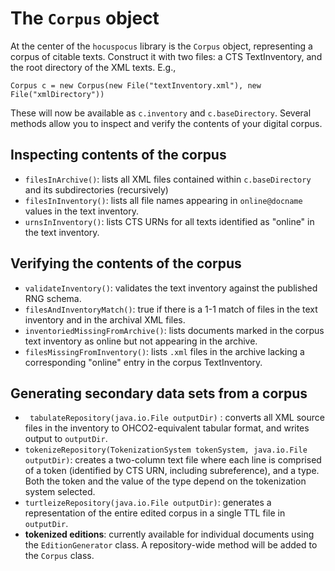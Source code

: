 # The `Corpus` object #

At the center of the `hocuspocus` library is the `Corpus` object, representing a corpus of citable texts.  Construct it with two files:  a CTS TextInventory, and the root directory of the XML texts.  E.g., 

    Corpus c = new Corpus(new File("textInventory.xml"), new File("xmlDirectory"))

These will now be available as `c.inventory` and `c.baseDirectory`.  Several methods allow you to inspect and verify the contents of your digital corpus.

## Inspecting contents of the corpus ##

- `filesInArchive()`: lists all XML files contained within `c.baseDirectory` and its subdirectories (recursively)
- `filesInInventory()`: lists all file names appearing in `online@docname` values in the text inventory.
- `urnsInInventory()`:  lists CTS URNs for all texts identified as "online" in the text inventory.

## Verifying the contents of the corpus ##

- `validateInventory()`: validates the text inventory against the published RNG schema.
- `filesAndInventoryMatch()`:  true if there is a 1-1 match of files in the text inventory and in the archival XML files.
- `inventoriedMissingFromArchive()`: lists documents marked in the corpus text inventory as online but not appearing in the archive.
- `filesMissingFromInventory()`:  lists `.xml` files in the archive lacking a corresponding "online" entry in the corpus TextInventory.

## Generating secondary data sets from a corpus ##

- ` tabulateRepository(java.io.File outputDir)` :  converts all XML source files in the inventory to OHCO2-equivalent tabular format, and writes output to `outputDir`.
- `tokenizeRepository(TokenizationSystem tokenSystem, java.io.File outputDir)`:  creates a two-column text file where each line is comprised of a token (identified by CTS URN, including subreference), and a type. Both the token and the value of the type depend on the tokenization system selected.
-  `turtleizeRepository(java.io.File outputDir)`:  generates a representation of the entire edited corpus in a single TTL file in `outputDir`.
-  **tokenized editions**:  currently available for individual documents using the `EditionGenerator` class.  A repository-wide method will be added to the `Corpus` class.
